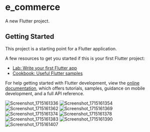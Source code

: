 # e_commerce

A new Flutter project.

## Getting Started

This project is a starting point for a Flutter application.

A few resources to get you started if this is your first Flutter project:

- [Lab: Write your first Flutter app](https://docs.flutter.dev/get-started/codelab)
- [Cookbook: Useful Flutter samples](https://docs.flutter.dev/cookbook)

For help getting started with Flutter development, view the
[online documentation](https://docs.flutter.dev/), which offers tutorials,
samples, guidance on mobile development, and a full API reference.

![Screenshot_1715161336](https://github.com/sovanmakara3/E_Commerce/assets/149930323/566057d0-bb16-4cbe-b632-e5149c9c6e3f)
![Screenshot_1715161354](https://github.com/sovanmakara3/E_Commerce/assets/149930323/3f04f2af-25d0-4a47-943a-3e5ac1df3ab5)
![Screenshot_1715161362](https://github.com/sovanmakara3/E_Commerce/assets/149930323/a23f6ae7-0dd4-4662-a3f5-ad690a137227)
![Screenshot_1715161369](https://github.com/sovanmakara3/E_Commerce/assets/149930323/6a4ee7a0-5998-4391-b885-73116d2d5717)
![Screenshot_1715161374](https://github.com/sovanmakara3/E_Commerce/assets/149930323/ab281451-50cc-47f5-bb0e-75dea210a135)
![Screenshot_1715161378](https://github.com/sovanmakara3/E_Commerce/assets/149930323/558fed93-5ff7-4291-907f-0dba9e62d429)
![Screenshot_1715161383](https://github.com/sovanmakara3/E_Commerce/assets/149930323/f05d23a2-2678-4774-8435-121a7adb0b91)
![Screenshot_1715161390](https://github.com/sovanmakara3/E_Commerce/assets/149930323/ae9254a7-22a3-4cde-bc9c-4abc5274ec03)
![Screenshot_1715161407](https://github.com/sovanmakara3/E_Commerce/assets/149930323/bfc884e8-cc09-4224-803b-33950db375e3)
